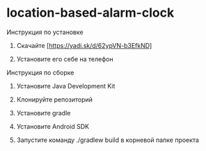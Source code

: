 # location-based-alarm-clock


Инструкция по установке

1. Скачайте [https://yadi.sk/d/62ypVN-b3EfkND]

2. Установите его себе на телефон


Инструкция по сборке

1. Установите Java Development Kit

2. Клонируйте репозиторий

3. Установите gradle

4. Установите Android SDK

5. Запустите команду ./gradlew build в корневой папке проекта

